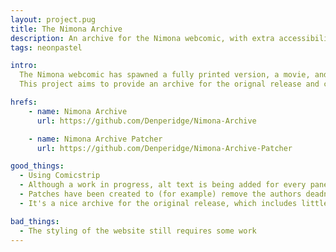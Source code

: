 ```yaml
---
layout: project.pug
title: The Nimona Archive
description: An archive for the Nimona webcomic, with extra accessibility & style!
tags: neonpastel

intro:
  The Nimona webcomic has spawned a fully printed version, a movie, and helped start the career of its author!
  This project aims to provide an archive for the orignal release and create a more accessible form of reading the comic. 

hrefs:
    - name: Nimona Archive
      url: https://github.com/Denperidge/Nimona-Archive

    - name: Nimona Archive Patcher
      url: https://github.com/Denperidge/Nimona-Archive-Patcher

good_things:
  - Using Comicstrip
  - Although a work in progress, alt text is being added for every panel
  - Patches have been created to (for example) remove the authors deadname
  - It's a nice archive for the original release, which includes little authors notes

bad_things:
  - The styling of the website still requires some work
---
```

